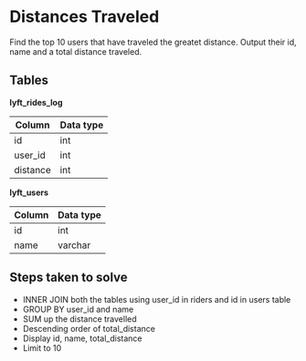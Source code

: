 # Distances Traveled

Find the top 10 users that have traveled the greatet distance. Output their id, name and a total distance traveled.

## Tables 

**lyft_rides_log**

Column     | Data type
-----------|-----------
id         |  int
user_id    |  int
distance   |  int

**lyft_users**

Column     |  Data type
-----------|------------
id         |   int
name       |   varchar

## Steps taken to solve

- INNER JOIN both the tables using user_id in riders and id in users table
- GROUP BY user_id and name
- SUM up the distance travelled
- Descending order of total_distance
- Display id, name, total_distance
- Limit to 10
